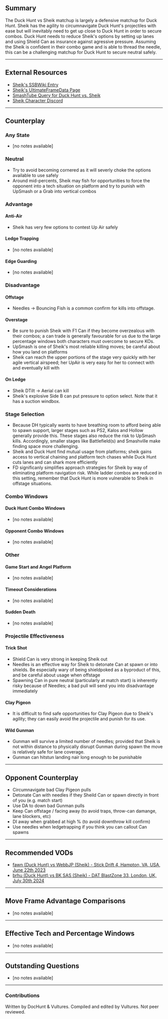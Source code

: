 ## Summary

The Duck Hunt vs Sheik matchup is largely a defensive matchup for Duck Hunt. Sheik has the agility to circumnavigate Duck Hunt's projectiles with ease but will inevitably need to get up close to Duck Hunt in order to secure combos. Duck Hunt needs to reduce Sheik's options by setting up lanes and using Shield Can as insurance against agressive pressure. Assuming the Sheik is confident in their combo game and is able to thread the needle, this can be a challenging matchup for Duck Hunt to secure neutral safely.

---

## External Resources
- [Sheik's SSBWiki Entry](https://www.ssbwiki.com/Sheik_(SSBU))
- [Sheik's UltimateFrameData Page](https://ultimateframedata.com/sheik.php)
- [SmashTube Query for Duck Hunt vs. Sheik](https://smash-tube.com/en/result.php?player1=&character1=%E3%83%80%E3%83%83%E3%82%AF%E3%83%8F%E3%83%B3%E3%83%88&player2=&character2=%E3%82%B7%E3%83%BC%E3%82%AF&free_word=&region=&submit=#result)
- [Sheik Character Discord](https://discord.com/invite/MSbMHrY)

---

## Counterplay

### Any State
- [no notes available]

### Neutral
- Try to avoid becoming cornered as it will severly choke the options available to use safely
- Around mid-percents, Sheik may fish for opportunities to force the opponent into a tech situation on platform and try to punish with UpSmash or a Grab into vertical combos

### Advantage

#### Anti-Air
- Sheik has very few options to contest Up Air safely

#### Ledge Trapping
- [no notes available]

#### Edge Guarding
- [no notes available]

### Disadvantage

#### Offstage
- Needles -> Bouncing Fish is a common confirm for kills into offstage.

#### Overstage
- Be sure to punish Sheik with F1 Can if they become overzealous with their combos; a can trade is generally favourable for us due to the large percentage windows both characters must overcome to secure KOs.
- UpSmash is one of Sheik's most reliable killing moves; be careful about how you land on platforms
- Sheik can reach the upper portions of the stage very quickly with her agile vertical airspeed; her UpAir is very easy for her to connect with and eventually kill with

#### On Ledge
- Sheik DTilt -> Aerial can kill
- Sheik's explosive Side B can put pressure to option select. Note that it has a suction windbox. 

### Stage Selection
- Because DH typically wants to have breathing room to afford being able to spawn support, larger stages such as PS2, Kalos and Hollow generally provide this. These stages also reduce the risk to UpSmash kills. Accordingly, smaller stages like Battlefield(s) and Smashville make finding space more challenging.
- Sheik and Duck Hunt find mutual usage from platforms; sheik gains access to vertical chaining and platform tech chases while Duck Hunt cuts lanes and can shark more efficiently
- FD significanly simplifies approach strategies for Sheik by way of eliminating platform navigation risk. While ladder combos are reduced in this setting, remember that Duck Hunt is more vulnerable to Sheik in offstage situations.

### Combo Windows

#### Duck Hunt Combo Windows
- [no notes available]

#### Opponent Combo Windows
- [no notes available]

### Other

#### Game Start and Angel Platform
- [no notes available]

#### Timeout Considerations
- [no notes available]

#### Sudden Death
- [no notes available]

### Projectile Effectiveness

#### Trick Shot
- Shield Can is very strong in keeping Sheik out
- Needles is an effective way for Sheik to detonate Can at spawn or into shields. Be especially wary of being shieldpoked as a byproduct of this, and be careful about usage when offstage
- Spawning Can in pure neutral (particularly at match start) is inherently risky because of Needles; a bad pull will send you into disadvantage immediately

#### Clay Pigeon
- It is difficult to find safe opportunities for Clay Pigeon due to Sheik's agility; they can easily avoid the projectile and punish for its use.

#### Wild Gunman
- Gunman will survive a limited number of needles; provided that Sheik is not within distance to physically disrupt Gunman during spawn the move is relatively safe for lane coverage.
- Gunman can hitstun landing nair long enough to be punishable

---

## Opponent Counterplay
- Circumnavigate bad Clay Pigeon pulls
- Detonate Can with needles if they Sheild Can or spawn directly in front of you (e.g. match start)
- Use DA to down bad Gunman pulls
- Keep Can offstage / facing away (to avoid traps, throw-can damange, lane blockers, etc)
- DI away when grabbed at high % (to avoid downthrow kill confirm)
- Use needles when ledgetrapping if you think you can callout Can spawns

---

## Recommended VODs
- [fawn (Duck Hunt) vs WebbJP (Sheik) - Stick Drift 4, Hampton, VA, USA, June 22th 2023](https://www.youtube.com/watch?v=5Jp2KqodmYE)
- [brhu (Duck Hunt) vs BK SAS (Sheik) - DAT BlastZone 33, London, UK, July 30th 2024](https://www.youtube.com/watch?v=1GtKNdhzfxg)

---
## Move Frame Advantage Comparisons
- [no notes available]

---
## Effective Tech and Percentage Windows
- [no notes available]

---

## Outstanding Questions   
- [no notes available]

---
### Contributions

Written by DocHunt & Vultures. Compiled and edited by Vultures. Not peer reviewed.
